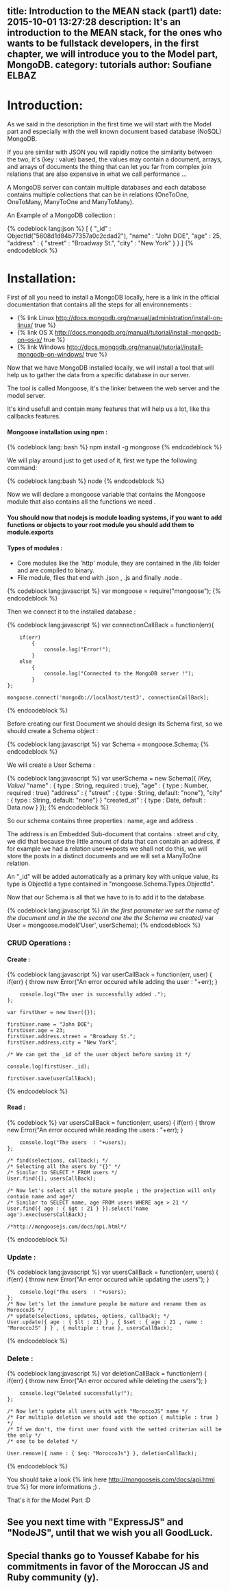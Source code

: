 title: Introduction to the MEAN stack (part1)
date: 2015-10-01 13:27:28
description: It's an introduction to the MEAN stack, for the ones who wants to be fullstack developers, in the first chapter, we will introduce you to the Model part, MongoDB.
category: tutorials
author: Soufiane ELBAZ
---
# Introduction:

As we said in the description in the first time we will start with the Model part and especially with the well known document based database (NoSQL) MongoDB.

If you are similar with JSON you will rapidly notice the similarity between the two, it's (key : value) based, the values may contain a document, arrays, and arrays of documents the thing that can let you far from complex join relations that are also expensive in what we call performance ...

A MongoDB server can contain multiple databases and each database contains multiple collections that can be in relations (OneToOne, OneToMany, ManyToOne and ManyToMany).

An Example of a MongoDB collection :

{% codeblock lang:json %}
  [
    {
      "_id" : ObjectId("5608d1d84b77357a0c2cdad2"),
      "name" : "John DOE",
      "age" : 25,
      "address" : {
        "street" : "Broadway St.",
        "city" : "New York"
      }
    }
  ]
{% endcodeblock %}

# Installation:

First of all you need to install a MongoDB locally, here is a link in the official documentation that contains all the steps for all environnements :

 - {% link Linux http://docs.mongodb.org/manual/administration/install-on-linux/ true %}
 - {% link OS X http://docs.mongodb.org/manual/tutorial/install-mongodb-on-os-x/ true %}
 - {% link Windows http://docs.mongodb.org/manual/tutorial/install-mongodb-on-windows/ true %}

Now that we have MongoDB installed locally, we will install a tool that will help us to gather the data from a specific database in our server.

The tool is called Mongoose, it's the linker between the web server and the model server.

It's kind usefull and contain many features that will help us a lot, like tha callbacks features.

#### Mongoose installation using npm :

{% codeblock lang: bash %}
	npm install -g mongoose
{% endcodeblock %}

We will play around just to get used of it, first we type the following command:

{% codeblock lang:bash %}
	node
{% endcodeblock %}

Now we will declare a mongoose variable that contains the Mongoose module that also contains all the functions we need .
#### You should now that nodejs is module loading systems, if you want to add functions or objects to your root module you should add them to module.exports

#### Types of modules : 

 - Core modules like the 'http' module, they are contained in the /lib folder and are compiled to binary.
 - File module, files that end with .json , .js and finally .node .

{% codeblock lang:javascript %}
	var mongoose = require("mongoose");
{% endcodeblock %}

Then we connect it to the installed database : 

{% codeblock lang:javascript %}
	var connectionCallBack = function(err){

		if(err)
		    {
		    	console.log("Error!");
		    }	
	  	else
		    {
		    	console.log("Connected to the MongoDB server !");
		    }	
	};

	mongoose.connect('mongodb://localhost/test3', connectionCallBack);
{% endcodeblock %}


Before creating our first Document we should design its Schema first, so we should create a Schema object :

{% codeblock lang:javascript %}
	var Schema = mongoose.Schema;
{% endcodeblock %}

We will create a User Schema : 

{% codeblock lang:javascript %}
	var userSchema = new Schema({
		/*Key, Value*/
		"name" : { type : String, required : true},
		"age" : { type : Number, required : true}
		"address" : {
			"street" : { type : String, default: "none"},
			"city" : { type : String, default: "none"}
		}
		"created_at" : { type : Date, default : Data.now }
	});
{% endcodeblock %}

So our schema contains three properties : name, age and address .

The address is an Embedded Sub-document that contains : street and city, we did that because the little amount of data that can contain an address, if for example 
we had a relation user<=>posts we shall not do this, we will store the posts in a distinct documents and we will set a ManyToOne relation.

An "_id" will be added automatically as a primary key with unique value, its type is ObjectId a type contained in "mongoose.Schema.Types.ObjectId".

Now that our Schema is all that we have to is to add it to the database.

{% codeblock lang:javascript %}
	/*in the first parameter we set the name of the document and in the the second one the the Schema we created*/
	var User = mongoose.model('User', userSchema);
{% endcodeblock %}

### CRUD Operations : 

#### Create : 

{% codeblock lang:javascript %}
	var userCallBack = function(err, user)
	{
		if(err)
		{
			throw new Error("An error occured while adding the user : "+err);
		}

		console.log("The user is successfully added .");
	};

	var firstUser = new User({});

	firstUser.name = "John DOE";
	firstUser.age = 23;
	firstUser.address.street = "Broadway St.";
	firstUser.address.city = "New York";

	/* We can get the _id of the user object before saving it */

	console.log(firstUser._id);

	firstUser.save(userCallBack);

{% endcodeblock %}

#### Read : 

{% codeblock %}
	var usersCallBack = function(err, users)
	{
		if(err)
		{
			throw new Error("An error occured while reading the users : "+err);
		}

		console.log("The users  : "+users);
	};

	/* find(selections, callback); */
	/* Selecting all the users by "{}" */
	/* Similar to SELECT * FROM users */
	User.find({}, usersCallBack);

	/* Now let's select all the mature people ; the projection will only contain name and age*/
	/* Similar to SELECT name, age FROM users WHERE age > 21 */
	User.find({ age : { $gt : 21 } }).select('name age').exec(usersCallBack);

	/*http://mongoosejs.com/docs/api.html*/
{% endcodeblock %}

### Update : 

{% codeblock lang:javascript %}
	var usersCallBack = function(err, users)
	{
		if(err)
		{
			throw new Error("An error occured while updating the users");
		}

		console.log("The users  : "+users);
	};
	/* Now let's let the immature people be mature and rename them as MoroccoJS */
	/* update(selections, updates, options, callback); */
	User.update({ age : { $lt : 21} } , { $set : { age : 21 , name : "MoroccoJS" } } , { multiple : true }, usersCallBack);


{% endcodeblock %}

### Delete : 

{% codeblock lang:javascript %}
	var deletionCallBack = function(err)
	{
		if(err)
		{
			throw new Error("An error occured while deleting the users");
		}

		console.log("Deleted successfully!");
	};
	
	/* Now let's update all users with with "MoroccoJS" name */
	/* For multiple deletion we should add the option { multiple : true } */
	/* If we don't, the first user found with the setted criterias will be the only */
	/* one to be deleted */

	User.remove({ name : { $eq: "MoroccoJs"} }, deletionCallBack);

{% endcodeblock %}

You should take a look {% link here http://mongoosejs.com/docs/api.html true %} for more informations ;) .

That's it for the Model Part :D

## See you next time with "ExpressJS" and "NodeJS", until that we wish you all GoodLuck.

## Special thanks go to Youssef Kababe for his commitments in favor of the Moroccan JS and Ruby community (y).














